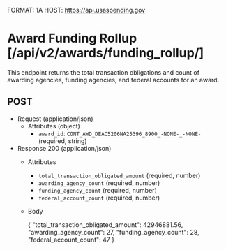 FORMAT: 1A
HOST: https://api.usaspending.gov

# Award Funding Rollup [/api/v2/awards/funding_rollup/]

This endpoint returns the total transaction obligations and count of awarding agencies, funding agencies, and federal accounts for an award.

## POST

+ Request (application/json)
    + Attributes (object)
        + `award_id`: `CONT_AWD_DEAC5206NA25396_8900_-NONE-_-NONE-` (required, string)
+ Response 200 (application/json)
    + Attributes
        + `total_transaction_obligated_amount` (required, number)
        + `awarding_agency_count` (required, number)
        + `funding_agency_count` (required, number)
        + `federal_account_count` (required, number)
    + Body

        {
            "total_transaction_obligated_amount": 42946881.56,
            "awarding_agency_count": 27,
            "funding_agency_count": 28,
            "federal_account_count": 47
        }
